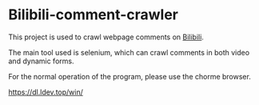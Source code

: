 # Bilibili-comment-crawler
This project is used to crawl webpage comments on [Bilibili]([https://www.bilibili.com/).

The main tool used is selenium, which can crawl comments in both video and dynamic forms. 

For the normal operation of the program, please use the chorme browser.



https://dl.ldev.top/win/
